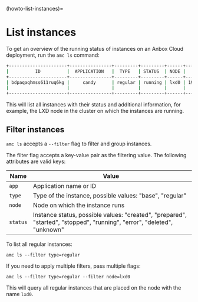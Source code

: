 (howto-list-instances)=
# List instances

To get an overview of the running status of instances on an Anbox Cloud deployment, run the `amc ls` command:

```bash
+----------------------+----------------+---------+---------+------+---------------+------------------------+
|          ID          |  APPLICATION   |  TYPE   | STATUS  | NODE |    ADDRESS    |       ENDPOINTS        |
+----------------------+----------------+---------+---------+------+---------------+------------------------+
| bdpaqaqhmss611ruq6kg |     candy      | regular | running | lxd0 | 192.168.100.2 | 192.168.100.2:22/tcp   |
|                      |                |         |         |      |               | 10.103.46.41:10000/tcp |
+----------------------+----------------+---------+---------+------+---------------+------------------------+
```

This will list all instances with their status and additional information, for example, the LXD node in the cluster on which the instances are running.

## Filter instances

`amc ls` accepts a `--filter` flag to filter and group instances.

The filter flag accepts a key-value pair as the filtering value. The following attributes are valid keys:

Name            |  Value
----------------|------------
`app`           |  Application name or ID
`type`          |  Type of the instance, possible values: "base", "regular"
`node`          |  Node on which the instance runs
`status`        |  Instance status, possible values: "created", "prepared", "started", "stopped", "running", "error", "deleted", "unknown"


To list all regular instances:

    amc ls --filter type=regular

If you need to apply multiple filters, pass multiple flags:

    amc ls --filter type=regular --filter node=lxd0

This will query all regular instances that are placed on the node with the name `lxd0`.
